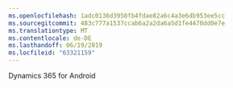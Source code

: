 ```yaml
---
ms.openlocfilehash: 1adc0136d3950fb4fdae82a6c4a3e6db953ee5cc
ms.sourcegitcommit: 483c777a1537ccab6a2a2da6a5d1fe4470dd0e7e
ms.translationtype: MT
ms.contentlocale: de-DE
ms.lasthandoff: 06/19/2019
ms.locfileid: "63321159"
---
```

Dynamics 365 for Android